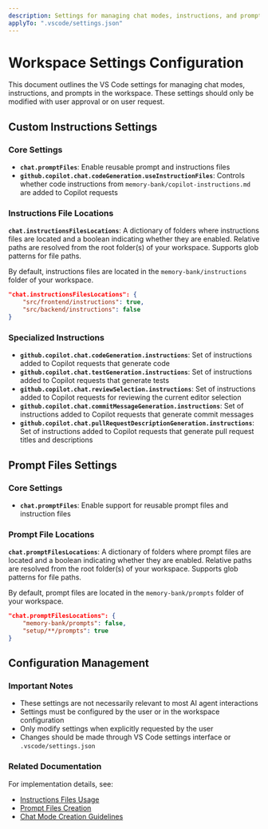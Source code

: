 ```yaml
---
description: Settings for managing chat modes, instructions, and prompts in the workspace.
applyTo: ".vscode/settings.json"
---
```


# Workspace Settings Configuration

This document outlines the VS Code settings for managing chat modes, instructions, and prompts in the workspace. These settings should only be modified with user approval or on user request.

## Custom Instructions Settings

### Core Settings

- **`chat.promptFiles`**: Enable reusable prompt and instructions files
- **`github.copilot.chat.codeGeneration.useInstructionFiles`**: Controls whether code instructions from `memory-bank/copilot-instructions.md` are added to Copilot requests

### Instructions File Locations

**`chat.instructionsFilesLocations`**: A dictionary of folders where instructions files are located and a boolean indicating whether they are enabled. Relative paths are resolved from the root folder(s) of your workspace. Supports glob patterns for file paths.

By default, instructions files are located in the `memory-bank/instructions` folder of your workspace.

```json
"chat.instructionsFilesLocations": {
    "src/frontend/instructions": true,
    "src/backend/instructions": false
}
```

### Specialized Instructions

- **`github.copilot.chat.codeGeneration.instructions`**: Set of instructions added to Copilot requests that generate code
- **`github.copilot.chat.testGeneration.instructions`**: Set of instructions added to Copilot requests that generate tests
- **`github.copilot.chat.reviewSelection.instructions`**: Set of instructions added to Copilot requests for reviewing the current editor selection
- **`github.copilot.chat.commitMessageGeneration.instructions`**: Set of instructions added to Copilot requests that generate commit messages
- **`github.copilot.chat.pullRequestDescriptionGeneration.instructions`**: Set of instructions added to Copilot requests that generate pull request titles and descriptions

## Prompt Files Settings

### Core Settings

- **`chat.promptFiles`**: Enable support for reusable prompt files and instruction files

### Prompt File Locations

**`chat.promptFilesLocations`**: A dictionary of folders where prompt files are located and a boolean indicating whether they are enabled. Relative paths are resolved from the root folder(s) of your workspace. Supports glob patterns for file paths.

By default, prompt files are located in the `memory-bank/prompts` folder of your workspace.

```json
"chat.promptFilesLocations": {
    "memory-bank/prompts": false,
    "setup/**/prompts": true
}
```

## Configuration Management

### Important Notes

- These settings are not necessarily relevant to most AI agent interactions
- Settings must be configured by the user or in the workspace configuration
- Only modify settings when explicitly requested by the user
- Changes should be made through VS Code settings interface or `.vscode/settings.json`

### Related Documentation

For implementation details, see:

- [Instructions Files Usage](./instructions-files.instructions.md)
- [Prompt Files Creation](./prompt-files.instructions.md)
- [Chat Mode Creation Guidelines](./chatmode-creation.instructions.md)
